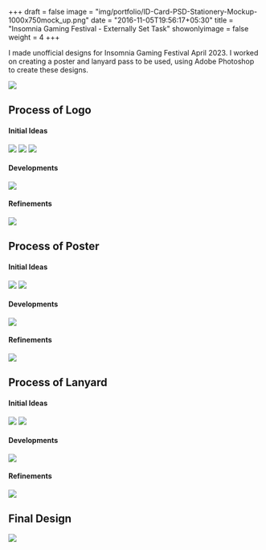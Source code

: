 +++
draft = false
image = "img/portfolio/ID-Card-PSD-Stationery-Mockup-1000x750mock_up.png"
date = "2016-11-05T19:56:17+05:30"
title = "Insomnia Gaming Festival - Externally Set Task"
showonlyimage = false
weight = 4
+++

I made unofficial designs for Insomnia Gaming Festival April 2023. I worked on creating a poster and lanyard pass to be used, using Adobe Photoshop to create these designs.
<!--more-->

![](../../img/portfolio/ID-Card-PSD-Stationery-Mockup-1000x750mock_up.png)

## Process of Logo
#### Initial Ideas
![](../../img/portfolio/insomnialogo_initialideas1.png)
![](../../img/portfolio/insomnialogo_initialideas2.png)
![](../../img/portfolio/insomnialogo_initialideas3.png)
#### Developments
![](../../img/portfolio/insomnialogo_development.png)
#### Refinements
![](../../img/portfolio/insomnialogo_refinement.png)

## Process of Poster
#### Initial Ideas
![](../../img/portfolio/insomniaposter_initialideas1.png)
![](../../img/portfolio/insomniaposter_initialideas2.png)
#### Developments
![](../../img/portfolio/insomniaposter_development.png)
#### Refinements
![](../../img/portfolio/insomniaposter_refinement.png)

## Process of Lanyard
#### Initial Ideas
![](../../img/portfolio/insomnialanyard_initialideas1.png)
![](../../img/portfolio/insomnialanyard_initialideas2.png)
#### Developments
![](../../img/portfolio/insomnialanyard_development.png)
#### Refinements
![](../../img/portfolio/insomnialanyard_refinemennt.png)

## Final Design
![](../../img/portfolio/insomnia_finaldesign.png)
